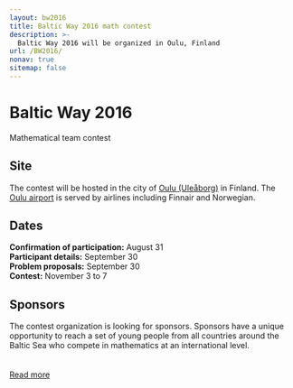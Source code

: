 ```yaml
---
layout: bw2016
title: Baltic Way 2016 math contest
description: >-
  Baltic Way 2016 will be organized in Oulu, Finland
url: /BW2016/
nonav: true
sitemap: false
---
```


<div class="jumbotron"><div class="container">
<h1>Baltic Way 2016</h1>
<p>Mathematical team contest</p>
</div></div>

<div class="container"><div class="row">
<div class="container col-xs-12 col-sm-4">

<h2>Site</h2>
<p>
The contest will be hosted in the city of
<a href="http://www.ouka.fi/oulu/english">Oulu (Uleåborg)</a> in Finland.
The <a href="https://en.wikipedia.org/wiki/Oulu_Airport">Oulu airport</a> is served by airlines
including Finnair and Norwegian.
</p></div>

<div class="col-xs-12 col-sm-4 container">
<h2>Dates</h2>
<p>
<b>Confirmation of participation:</b> August 31<br>
<b>Participant details:</b> September 30<br>
<b>Problem proposals:</b> September 30<br>
<b>Contest:</b> November 3 to 7
</p></div>

<div class="container col-xs-12 col-sm-4">
<h2>Sponsors</h2>
<p>The contest organization is looking for sponsors.
Sponsors have a unique opportunity to reach a set of young people
from all countries around the Baltic Sea
who compete in mathematics at an international level.</p>
</div>
</div>

<div class="row"> 
<div class="container col-xs-1" style="margin-top: 35px">
<a href="about/" class="btn btn-primary">Read more</a>
</div></div>


